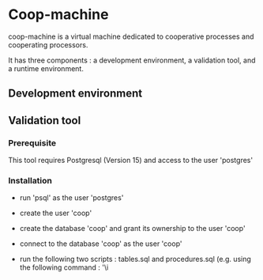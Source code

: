 ###

# Coop-machine 

coop-machine is a virtual machine dedicated to cooperative processes and cooperating processors.

It has three components : a development environment, a validation tool, and a runtime environment.

## Development environment

## Validation tool

### Prerequisite

This tool requires Postgresql (Version 15) and access to the user 'postgres'

### Installation

* run 'psql' as the user 'postgres'
* create the user 'coop'
* create the database 'coop' and grant its ownership to the user 'coop'
* connect to the database 'coop' as the user 'coop'
* run the following two scripts : tables.sql and procedures.sql (e.g. using the following command : '\i <script path>'
  
  The validation tool is now ready !
  
### How to use
  
* fill the references tables (from table R1 to R10)
* fill the integration tables (from table R11 to R15)
* start the validation procedure using the following command : 'SELECT validation();'
* check table R17 that log every error that occured during the procedure 
  
  NOTE : you can check the comments for more information about these tables, attributes and procedures  (either from the tables.sql and procedures.sql scripts or directly from PSQL ([see COMMENTS](https://www.postgresql.org/docs/current/sql-comment.html))
  
 ### Test datasets
  
we provides 2 scripts for testing purpose each inserting a dataset : 'correct_dataset.sql' and 'incorrect_dataset.sql'
  
## Runtime environment

<!--
**coop-machine/coop-machine** is a ✨ _special_ ✨ repository because its `README.md` (this file) appears on your GitHub profile.

Here are some ideas to get you started:

- 🔭 I’m currently working on ...
- 🌱 I’m currently learning ...
- 👯 I’m looking to collaborate on ...
- 🤔 I’m looking for help with ...
- 💬 Ask me about ...
- 📫 How to reach me: ...
- 😄 Pronouns: ...
- ⚡ Fun fact: ...
-->
